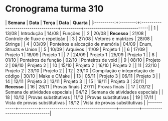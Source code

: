 # Cronograma turma 310

| **Semana** | **Data** | **Terça**                           | **Data** | **Quarta**                     |
|:----------:+:--------:+:------------------------------------+----------+--------------------------------|
|      1     |   13/08  | Introdução                          | 14/08    | Funções                        |
|      2     |   20/08  | **Recesso**                         | 21/08    | Controle de fluxe e repetição  |
|      3     |   27/08  | Vetores e matrizes                  | 28/08    | Strings                        |
|      4     |   03/09  | Ponteiros e alocação de memória     | 04/09    | Enum, Structs e Union          |
|      5     |   10/09  | Arquivos                            | 11/09    | Projeto 1                      |
|      6     |   17/09  | Projeto 1                           | 18/09    | Projeto 1                      |
|      7     |   24/09  | Projeto 1                           | 25/09    | Projeto 1                      |
|      8     |   01/10  | Ponteiros de função                 | 02/10    | Ponteiros de void              |
|      9     |   08/10  | Projeto 2                           | 09/10    | Projeto 2                      |
|     10     |   15/10  | Projeto 2                           | 16/10    | Projeto 2                      |
|     11     |   22/10  | Projeto 2                           | 23/10    | Projeto 2                      |
|     12     |   29/10  | Compilação e intepretação de código | 30/10    | Make e CMake                   |
|     13     |   05/11  | Projeto 3                           | 06/11    | Projeto 3                      |
|     14     |   12/11  | Projeto 3                           | 13/11    | Projeto 3                      |
|     15     |   19/11  | Projeto 3                           | 20/11    | **Recesso**                    |
|     16     |   26/11  | Provas finais                       | 27/11    | Provas finais                  |
|     17     |   03/12  | Semana de atividades especiais      | 04/12    | Semana de atividades especiais |
|     18     |   10/12  | Provas substitutivas                | 11/12    | Provas substitutivas           |
|     19     |   17/11  | Vista de provas substitutivas       | 18/12    | Vista de provas substitutivas  |
|------------+----------+-------------------------------------+----------+--------------------------------|
